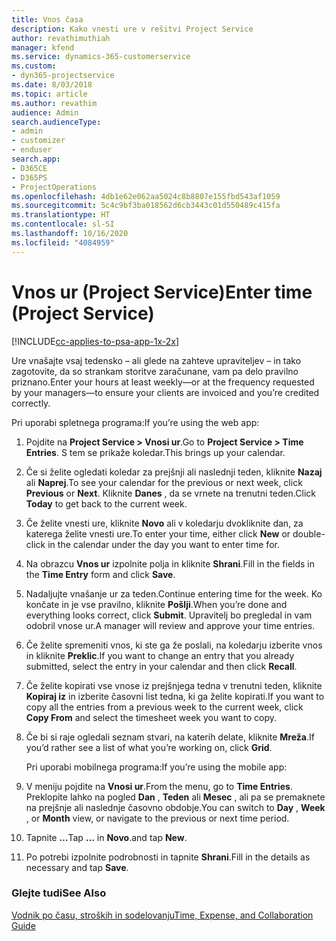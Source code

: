 ```yaml
---
title: Vnos časa
description: Kako vnesti ure v rešitvi Project Service
author: revathimuthiah
manager: kfend
ms.service: dynamics-365-customerservice
ms.custom:
- dyn365-projectservice
ms.date: 8/03/2018
ms.topic: article
ms.author: revathim
audience: Admin
search.audienceType:
- admin
- customizer
- enduser
search.app:
- D365CE
- D365PS
- ProjectOperations
ms.openlocfilehash: 4db1e62e062aa5024c8b8807e155fbd543af1059
ms.sourcegitcommit: 5c4c9bf3ba018562d6cb3443c01d550489c415fa
ms.translationtype: HT
ms.contentlocale: sl-SI
ms.lasthandoff: 10/16/2020
ms.locfileid: "4084959"
---
```

# <a name="enter-time-project-service"></a><span data-ttu-id="1792b-103">Vnos ur (Project Service)</span><span class="sxs-lookup"><span data-stu-id="1792b-103">Enter time (Project Service)</span></span>

[!INCLUDE[cc-applies-to-psa-app-1x-2x](../includes/cc-applies-to-psa-app-1x-2x.md)]

<span data-ttu-id="1792b-104">Ure vnašajte vsaj tedensko – ali glede na zahteve upraviteljev – in tako zagotovite, da so strankam storitve zaračunane, vam pa delo pravilno priznano.</span><span class="sxs-lookup"><span data-stu-id="1792b-104">Enter your hours at least weekly—or at the frequency requested by your managers—to ensure your clients are invoiced and you’re credited correctly.</span></span>  
  
 <span data-ttu-id="1792b-105">Pri uporabi spletnega programa:</span><span class="sxs-lookup"><span data-stu-id="1792b-105">If you’re using the web app:</span></span>  
  
1. <span data-ttu-id="1792b-106">Pojdite na **Project Service > Vnosi ur**.</span><span class="sxs-lookup"><span data-stu-id="1792b-106">Go to **Project Service > Time Entries**.</span></span> <span data-ttu-id="1792b-107">S tem se prikaže koledar.</span><span class="sxs-lookup"><span data-stu-id="1792b-107">This brings up your calendar.</span></span>  
  
2. <span data-ttu-id="1792b-108">Če si želite ogledati koledar za prejšnji ali naslednji teden, kliknite **Nazaj** ali **Naprej**.</span><span class="sxs-lookup"><span data-stu-id="1792b-108">To see your calendar for the previous or next week, click **Previous** or **Next**.</span></span> <span data-ttu-id="1792b-109">Kliknite **Danes** , da se vrnete na trenutni teden.</span><span class="sxs-lookup"><span data-stu-id="1792b-109">Click **Today** to get back to the current week.</span></span>  
  
3. <span data-ttu-id="1792b-110">Če želite vnesti ure, kliknite **Novo** ali v koledarju dvokliknite dan, za katerega želite vnesti ure.</span><span class="sxs-lookup"><span data-stu-id="1792b-110">To enter your time, either click **New** or double-click in the calendar under the day you want to enter time for.</span></span>  
  
4. <span data-ttu-id="1792b-111">Na obrazcu **Vnos ur** izpolnite polja in kliknite **Shrani**.</span><span class="sxs-lookup"><span data-stu-id="1792b-111">Fill in the fields in the **Time Entry** form and click **Save**.</span></span>  
  
5. <span data-ttu-id="1792b-112">Nadaljujte vnašanje ur za teden.</span><span class="sxs-lookup"><span data-stu-id="1792b-112">Continue entering time for the week.</span></span> <span data-ttu-id="1792b-113">Ko končate in je vse pravilno, kliknite **Pošlji**.</span><span class="sxs-lookup"><span data-stu-id="1792b-113">When you’re done and everything looks correct, click **Submit**.</span></span> <span data-ttu-id="1792b-114">Upravitelj bo pregledal in vam odobril vnose ur.</span><span class="sxs-lookup"><span data-stu-id="1792b-114">A manager will review and approve your time entries.</span></span>  
  
6. <span data-ttu-id="1792b-115">Če želite spremeniti vnos, ki ste ga že poslali, na koledarju izberite vnos in kliknite **Preklic**.</span><span class="sxs-lookup"><span data-stu-id="1792b-115">If you want to change an entry that you already submitted, select the entry in your calendar and then click **Recall**.</span></span>  
  
7. <span data-ttu-id="1792b-116">Če želite kopirati vse vnose iz prejšnjega tedna v trenutni teden, kliknite **Kopiraj iz** in izberite časovni list tedna, ki ga želite kopirati.</span><span class="sxs-lookup"><span data-stu-id="1792b-116">If you want to copy all the entries from a previous week to the current week, click **Copy From** and select the timesheet week you want to copy.</span></span>  
  
8. <span data-ttu-id="1792b-117">Če bi si raje ogledali seznam stvari, na katerih delate, kliknite **Mreža**.</span><span class="sxs-lookup"><span data-stu-id="1792b-117">If you’d rather see a list of what you’re working on, click **Grid**.</span></span>  
  
   <span data-ttu-id="1792b-118">Pri uporabi mobilnega programa:</span><span class="sxs-lookup"><span data-stu-id="1792b-118">If you’re using the mobile app:</span></span>  
  
9. <span data-ttu-id="1792b-119">V meniju pojdite na **Vnosi ur**.</span><span class="sxs-lookup"><span data-stu-id="1792b-119">From the menu, go to **Time Entries**.</span></span>     <span data-ttu-id="1792b-120">Preklopite lahko na pogled **Dan** , **Teden** ali **Mesec** , ali pa se premaknete na prejšnje ali naslednje časovno obdobje.</span><span class="sxs-lookup"><span data-stu-id="1792b-120">You can switch to **Day** , **Week** , or **Month** view, or navigate to the previous or next time period.</span></span>  
  
10. <span data-ttu-id="1792b-121">Tapnite **…**</span><span class="sxs-lookup"><span data-stu-id="1792b-121">Tap **…**</span></span> <span data-ttu-id="1792b-122">in **Novo**.</span><span class="sxs-lookup"><span data-stu-id="1792b-122">and tap **New**.</span></span>  
  
11. <span data-ttu-id="1792b-123">Po potrebi izpolnite podrobnosti in tapnite **Shrani**.</span><span class="sxs-lookup"><span data-stu-id="1792b-123">Fill in the details as necessary and tap **Save**.</span></span>  
  
### <a name="see-also"></a><span data-ttu-id="1792b-124">Glejte tudi</span><span class="sxs-lookup"><span data-stu-id="1792b-124">See Also</span></span>  
 [<span data-ttu-id="1792b-125">Vodnik po času, stroških in sodelovanju</span><span class="sxs-lookup"><span data-stu-id="1792b-125">Time, Expense, and Collaboration Guide</span></span>](../psa/time-expense-collaboration-guide.md)
